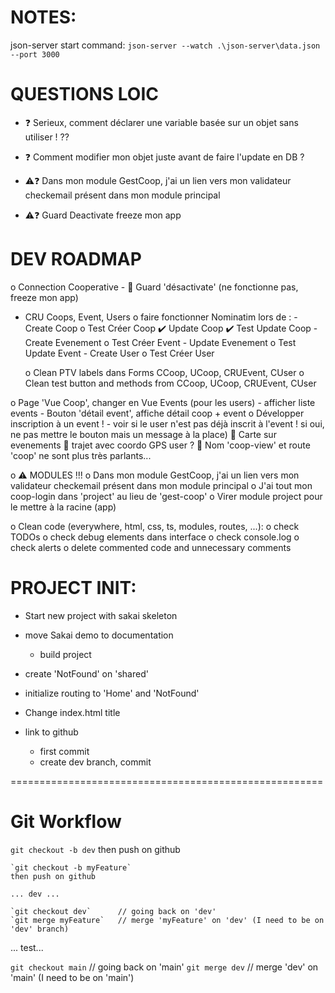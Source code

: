 # NOTES:
json-server start command:
`json-server --watch .\json-server\data.json --port 3000`


# QUESTIONS LOIC
- ❓ Serieux, comment déclarer une variable basée sur un objet sans utiliser ! ??

- ❓ Comment modifier mon objet juste avant de faire l'update en DB ?
- ⚠️❓ Dans mon module GestCoop, j'ai un lien vers mon validateur checkemail présent dans mon module principal
- ⚠️❓ Guard Deactivate freeze mon app


# DEV ROADMAP
o Connection Cooperative
	- 🐛 Guard 'désactivate' (ne fonctionne pas, freeze mon app) 

- CRU Coops, Event, Users
	o faire fonctionner Nominatim lors de :
		- Create Coop
			o Test Créer Coop
		✔️ Update Coop
			✔️ Test Update Coop
		- Create Evenement
			o Test Créer Event
		- Update Evenement
			o Test Update Event
		- Create User
			o Test Créer User

	o Clean PTV labels dans Forms CCoop, UCoop, CRUEvent, CUser
	o Clean test button and methods from CCoop, UCoop, CRUEvent, CUser

o Page 'Vue Coop', changer en Vue Events (pour les users)
	- afficher liste events
	- Bouton 'détail event', affiche détail coop + event
	o Développer inscription à un event !
		- voir si le user n'est pas déjà inscrit à l'event ! si oui, ne pas mettre le bouton mais un message à la place)
	🙏 Carte sur evenements
		🙏 trajet avec coordo GPS user ?
	🙏 Nom 'coop-view' et route 'coop' ne sont plus très parlants...

o ⚠️ MODULES !!!
	o Dans mon module GestCoop, j'ai un lien vers mon validateur checkemail présent dans mon module principal
	o J'ai tout mon coop-login dans 'project' au lieu de 'gest-coop'
	o Virer module project pour le mettre à la racine (app)

o Clean code (everywhere, html, css, ts, modules, routes, ...):
	o check TODOs
	o check debug elements dans interface
	o check console.log
	o check alerts
	o delete commented code and unnecessary comments


# PROJECT INIT: 
- Start new project with sakai skeleton
- move Sakai demo to documentation
	- build project
- create 'NotFound' on 'shared'
- initialize routing to 'Home' and 'NotFound'

- Change index.html title

- link to github
	- first commit
	- create dev branch, commit

======================================================

# Git Workflow
`git checkout -b dev`
then push on github

	`git checkout -b myFeature`
	then push on github

	... dev ...

	`git checkout dev`		// going back on 'dev'
	`git merge myFeature` 	// merge 'myFeature' on 'dev' (I need to be on 'dev' branch)

... test...

`git checkout main` 		// going back on 'main'
`git merge dev` 			// merge 'dev' on 'main' (I need to be on 'main')

